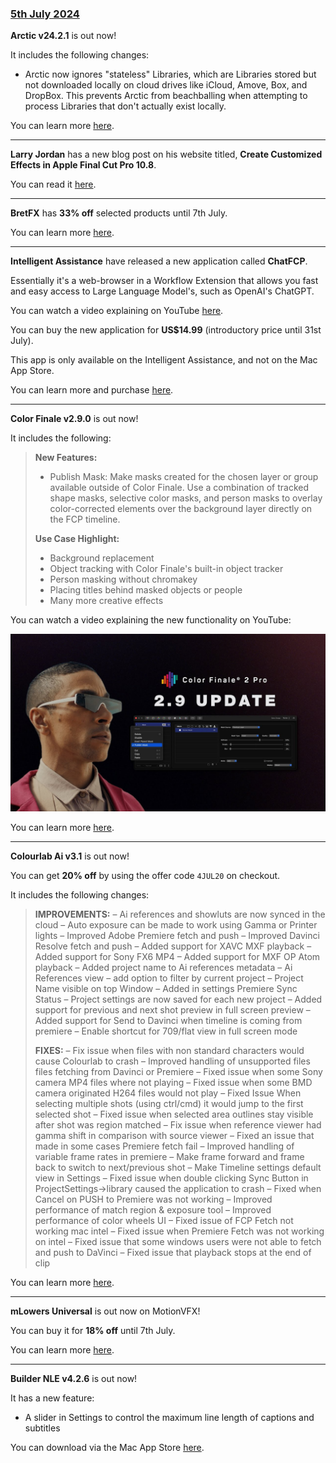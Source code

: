 ### [5th July 2024](/news/20240705)

**Arctic v24.2.1** is out now!

It includes the following changes:

- Arctic now ignores "stateless" Libraries, which are Libraries stored but not downloaded locally on cloud drives like iCloud, Amove, Box, and DropBox. This prevents Arctic from beachballing when attempting to process Libraries that don't actually exist locally.

You can learn more [here](https://hedge.video/arctic/).

---

**Larry Jordan** has a new blog post on his website titled, **Create Customized Effects in Apple Final Cut Pro 10.8**.

You can read it [here](https://larryjordan.com/articles/create-customized-effects-in-apple-final-cut-pro-10-8/).


---

**BretFX** has **33% off** selected products until 7th July.

You can learn more [here](https://www.bretfx.com/product-category/on-sale/).

---

**Intelligent Assistance** have released a new application called **ChatFCP**.

Essentially it's a web-browser in a Workflow Extension that allows you fast and easy access to Large Language Model's, such as OpenAI's ChatGPT.

You can watch a video explaining on YouTube [here](https://www.youtube.com/watch?v=2ADkLZ1aTSU).

You can buy the new application for **US$14.99** (introductory price until 31st July).

This app is only available on the Intelligent Assistance, and not on the Mac App Store.

You can learn more and purchase [here](https://www.intelligentassistance.com/chatfcp/).

---

**Color Finale v2.9.0** is out now!

It includes the following:

> **New Features:**
> - Publish Mask: Make masks created for the chosen layer or group available outside of Color Finale. Use a combination of tracked shape masks, selective color masks, and person masks to overlay color-corrected elements over the background layer directly on the FCP timeline.
>
> **Use Case Highlight:**
> - Background replacement
> - Object tracking with Color Finale's built-in object tracker
> - Person masking without chromakey
> - Placing titles behind masked objects or people
> - Many more creative effects

You can watch a video explaining the new functionality on YouTube:

[![](/static/color-finale-2-pro-update-july.jpeg)](https://www.youtube.com/watch?v=ASYkTqwk9Ms)

You can learn more [here](https://colorfinale.com).

---

**Colourlab Ai v3.1** is out now!

You can get **20% off** by using the offer code `4JUL20` on checkout.

It includes the following changes:

> **IMPROVEMENTS:**
> – Ai references and showluts are now synced in the cloud
> – Auto exposure can be made to work using Gamma or Printer lights
> – Improved Adobe Premiere fetch and push
> – Improved Davinci Resolve fetch and push
> – Added support for XAVC MXF playback
> – Added support for Sony FX6 MP4
> – Added support for MXF OP Atom playback
> – Added project name to Ai references metadata
> – Ai References view – add option to filter by current project
> – Project Name visible on top Window
> – Added in settings Premiere Sync Status
> – Project settings are now saved for each new project
> – Added support for previous and next shot preview in full screen preview
> – Added support for Send to Davinci when timeline is coming from premiere
> – Enable shortcut for 709/flat view in full screen mode
>
> **FIXES:**
> – Fix issue when files with non standard characters would cause Colourlab to crash
> – Improved handling of unsupported files files fetching from Davinci or Premiere
> – Fixed issue when some Sony camera MP4 files where not playing
> – Fixed issue when some BMD camera originated H264 files would not play
> – Fixed Issue When selecting multiple shots (using ctrl/cmd) it would jump to the first selected shot
> – Fixed issue when selected area outlines stay visible after shot was region matched
> – Fix issue when reference viewer had gamma shift in comparison with source viewer
> – Fixed an issue that made in some cases Premiere fetch fail
> – Improved handling of variable frame rates in premiere
> – Make frame forward and frame back to switch to next/previous shot
> – Make Timeline settings default view in Settings
> – Fixed issue when double clicking Sync Button in ProjectSettings->library caused the application to crash
> – Fixed when Cancel on PUSH to Premiere was not working
> – Improved performance of match region & exposure tool
> – Improved performance of color wheels UI
> – Fixed issue of FCP Fetch not working mac intel
> – Fixed issue when Premiere Fetch was not working on intel
> – Fixed issue that some windows users were not able to fetch and push to DaVinci
> – Fixed issue that playback stops at the end of clip

You can learn more [here](https://colourlab.ai).

---

**mLowers Universal** is out now on MotionVFX!

You can buy it for **18% off** until 7th July.

You can learn more [here](https://www.motionvfx.com/store,mlowers-universal-dvr,p4228.html).

---

**Builder NLE v4.2.6** is out now!

It has a new feature:

- A slider in Settings to control the maximum line length of captions and subtitles

You can download via the Mac App Store [here](https://apps.apple.com/au/app/builder-nle/id6450122801?mt=12).